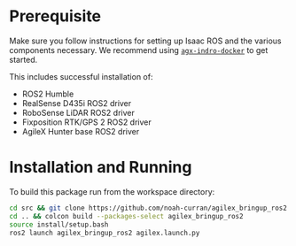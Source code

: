 # Prerequisite
Make sure you follow instructions for setting up Isaac ROS and the various components necessary.
We recommend using [`agx-indro-docker`](https://github.com/noah-curran/agx-indro-docker) to get started.

This includes successful installation of:
- ROS2 Humble
- RealSense D435i ROS2 driver
- RoboSense LiDAR ROS2 driver
- Fixposition RTK/GPS 2 ROS2 driver
- AgileX Hunter base ROS2 driver

# Installation and Running
To build this package run from the workspace directory:
```bash
cd src && git clone https://github.com/noah-curran/agilex_bringup_ros2
cd .. && colcon build --packages-select agilex_bringup_ros2
source install/setup.bash
ros2 launch agilex_bringup_ros2 agilex.launch.py
```
